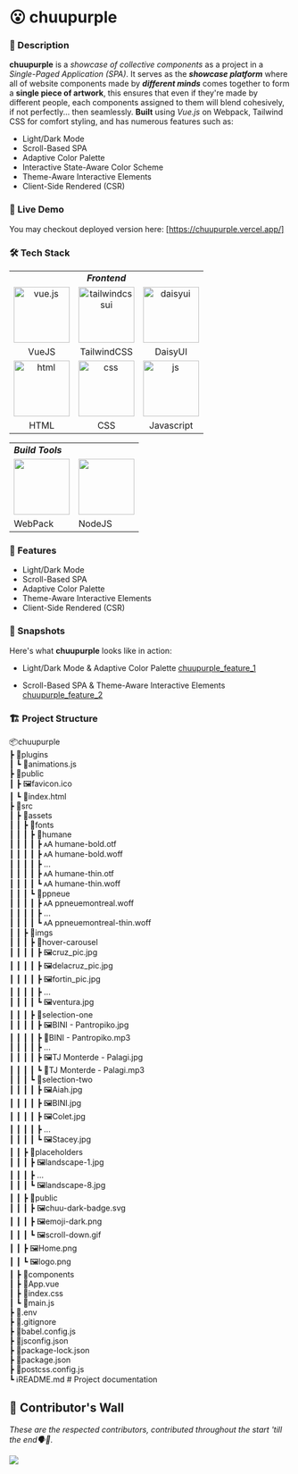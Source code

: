 # 😮 chuupurple

### 🌟 Description
**chuupurple** is a _showcase of collective components_ as a project in a _Single-Paged Application (SPA)_. It serves as the **_showcase platform_** where all of website components made by **_different minds_** comes together to form a **single piece of artwork**, this ensures that even if they're made by different people, each components assigned to them will blend cohesively, if not perfectly... then seamlessly. **Built** using _Vue.js_ on Webpack, Tailwind CSS for comfort styling, and has numerous features such as:
- Light/Dark Mode
- Scroll-Based SPA
- Adaptive Color Palette
- Interactive State-Aware Color Scheme
- Theme-Aware Interactive Elements
- Client-Side Rendered (CSR)

### 🔗 Live Demo
You may checkout deployed version here: [https://chuupurple.vercel.app/]

### 🛠️ Tech Stack
<!-- Frontend -->

<table style="width: 100%;">
  <tr>
    <td colspan="3" style="text-align: center;"><b><i>Frontend</i></b></td>
  </tr>
  <tr>
    <td style="text-align: center; vertical-align: middle;">
      <img src="https://vuejs.org/images/logo.png" width="100" alt="vue.js">
    </td>
    <td style="text-align: center; vertical-align: middle;">
      <img src="https://mwop.net/images/tailwindcss.svg" width="100" alt="tailwindcssui">
    </td>
    <td style="text-align: center; vertical-align: middle;">
      <img src="https://avatars.githubusercontent.com/u/76870092?s=200&v=4" width="100" alt="daisyui">
    </td>
  </tr>
  <tr>
    <td style="text-align: center; vertical-align: middle;">VueJS</td>
    <td style="text-align: center; vertical-align: middle;">TailwindCSS</td>
    <td style="text-align: center; vertical-align: middle;">DaisyUI</td>
  </tr>
  <tr>
    <td style="text-align: center; vertical-align: middle;">
      <img src="https://upload.wikimedia.org/wikipedia/commons/thumb/3/38/HTML5_Badge.svg/1024px-HTML5_Badge.svg.png" width="100" alt="html">
    </td>
    <td style="text-align: center; vertical-align: middle;">
      <img src="https://upload.wikimedia.org/wikipedia/commons/thumb/6/62/CSS3_logo.svg/1024px-CSS3_logo.svg.png" width="100" alt="css">
    </td>
    <td style="text-align: center; vertical-align: middle;">
      <img src="https://bc.team/wp-content/uploads/2019/06/Javascript.png" width="100" alt="js">
    </td>
  </tr>
  <tr>
    <td style="text-align: center; vertical-align: middle;">HTML</td>
    <td style="text-align: center; vertical-align: middle;">CSS</td>
    <td style="text-align: center; vertical-align: middle;">Javascript</td>
  </tr>
</table>



<!-- Build Tools -->
<table>
  <tr>
    <td colspan=2><b><i>Build Tools</i></b></td>
  </tr>
  <tr>
    <td><img src="https://upload.wikimedia.org/wikipedia/commons/thumb/9/94/Webpack.svg/1920px-Webpack.svg.png" width=100></td>
    <td><img src="https://upload.wikimedia.org/wikipedia/commons/d/d9/Node.js_logo.svg" width=100></td>
  </tr>
  <tr>
    <td>WebPack</td>
    <td>NodeJS</td>
  </tr>
</table>

### 🚀 Features
- Light/Dark Mode
- Scroll-Based SPA
- Adaptive Color Palette
- Theme-Aware Interactive Elements
- Client-Side Rendered (CSR)

### 📸 Snapshots
Here's what **chuupurple** looks like in action:
- Light/Dark Mode & Adaptive Color Palette
[chuupurple_feature_1](https://github.com/user-attachments/assets/b9b03c2f-af2a-441d-8b0d-ad6d954c3ea9)

- Scroll-Based SPA & Theme-Aware Interactive Elements
[chuupurple_feature_2](https://github.com/user-attachments/assets/9df1db5b-bdc9-4fc7-859a-1fff89c4a2a4)


### 🏗️ Project Structure
📦chuupurple<br>
 ┣ 📂plugins<br>
 ┃  ┗ 📜animations.js<br>
 ┣ 📂public<br>
 ┃  ┣ 🖼️favicon.ico<br>
 ┃  ┗ 📜index.html<br>
 ┣ 📂src<br>
 ┃  ┣ 📂assets<br>
 ┃  ┃   ┣ 📂fonts<br>
 ┃  ┃   ┃   ┣ 📂humane<br>
 ┃  ┃   ┃   ┃   ┣ 🗚 humane-bold.otf<br>
 ┃  ┃   ┃   ┃   ┣ 🗚 humane-bold.woff<br>
 ┃  ┃   ┃   ┃   ┣  ...<br>
 ┃  ┃   ┃   ┃   ┣ 🗚 humane-thin.otf<br> 
 ┃  ┃   ┃   ┃   ┗ 🗚 humane-thin.woff<br>
 ┃  ┃   ┃   ┗ 📂ppneue<br>
 ┃  ┃   ┃   ┃   ┣ 🗚 ppneuemontreal.woff<br>
 ┃  ┃   ┃   ┃   ┣  ...<br>
 ┃  ┃   ┃   ┃   ┗ 🗚 ppneuemontreal-thin.woff<br>
 ┃  ┃   ┣ 📂imgs<br>
 ┃  ┃   ┃   ┣ 📂hover-carousel<br>
 ┃  ┃   ┃   ┃   ┣ 🖼️cruz_pic.jpg<br>
 ┃  ┃   ┃   ┃   ┣ 🖼️delacruz_pic.jpg<br>
 ┃  ┃   ┃   ┃   ┣ 🖼️fortin_pic.jpg<br>
 ┃  ┃   ┃   ┃   ┣  ...<br>
 ┃  ┃   ┃   ┃   ┗ 🖼️ventura.jpg<br>
 ┃  ┃   ┃   ┣ 📂selection-one<br>
 ┃  ┃   ┃   ┃   ┣ 🖼️BINI - Pantropiko.jpg<br>
 ┃  ┃   ┃   ┃   ┣ 🎵BINI - Pantropiko.mp3<br>
 ┃  ┃   ┃   ┃   ┣  ...<br>
 ┃  ┃   ┃   ┃   ┣ 🖼️TJ Monterde - Palagi.jpg<br>
 ┃  ┃   ┃   ┃   ┗ 🎵TJ Monterde - Palagi.mp3<br>
 ┃  ┃   ┃   ┗ 📂selection-two<br>
 ┃  ┃   ┃   ┃   ┣ 🖼️Aiah.jpg<br>
 ┃  ┃   ┃   ┃   ┣ 🖼️BINI.jpg<br>
 ┃  ┃   ┃   ┃   ┣ 🖼️Colet.jpg<br>
 ┃  ┃   ┃   ┃   ┣  ...<br>
 ┃  ┃   ┃   ┃   ┗ 🖼️Stacey.jpg<br>
 ┃  ┃   ┣ 📂placeholders<br>
 ┃  ┃   ┃   ┣ 🖼️landscape-1.jpg<br>
 ┃  ┃   ┃   ┣  ...<br>
 ┃  ┃   ┃   ┗ 🖼️landscape-8.jpg<br>
 ┃  ┃   ┣ 📂public<br>
 ┃  ┃   ┃   ┣ 🖼️chuu-dark-badge.svg<br>
 ┃  ┃   ┃   ┣ 🖼️emoji-dark.png<br>
 ┃  ┃   ┃   ┗ 🖼️scroll-down.gif<br>
 ┃  ┃   ┣ 🖼️Home.png<br>
 ┃  ┃   ┗ 🖼️logo.png<br>
 ┃  ┣ 📂components<br>
 ┃  ┣ 📜App.vue<br>
 ┃  ┣ 📜index.css<br>
 ┃  ┗ 📜main.js<br>
 ┣ 🔑.env<br>
 ┣ 🚫.gitignore<br>     ┣ 📜babel.config.js<br>   ┣ 📜jsconfig.json<br>┣ 📜package-lock.json<br>
 ┣ 📜package.json<br>
 ┣ 📜postcss.config.js<br>
 ┗ ℹ️README.md       # Project documentation
 
 ## 🧱 Contributor's Wall
 _These are the respected contributors, contributed throughout the start 'till the end🗣️📢._

<a href="https://github.com/Brhylle/chuupurple/graphs/contributors">
  <img src="https://contrib.rocks/image?repo=Brhylle/chuupurple" />
</a>
